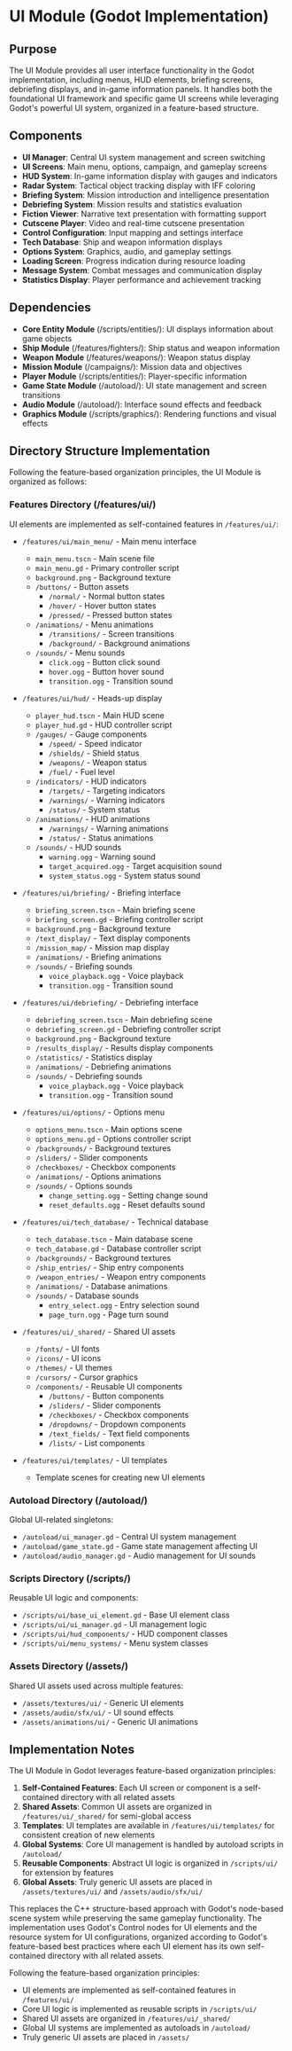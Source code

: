 # UI Module (Godot Implementation)

## Purpose
The UI Module provides all user interface functionality in the Godot implementation, including menus, HUD elements, briefing screens, debriefing displays, and in-game information panels. It handles both the foundational UI framework and specific game UI screens while leveraging Godot's powerful UI system, organized in a feature-based structure.

## Components
- **UI Manager**: Central UI system management and screen switching
- **UI Screens**: Main menu, options, campaign, and gameplay screens
- **HUD System**: In-game information display with gauges and indicators
- **Radar System**: Tactical object tracking display with IFF coloring
- **Briefing System**: Mission introduction and intelligence presentation
- **Debriefing System**: Mission results and statistics evaluation
- **Fiction Viewer**: Narrative text presentation with formatting support
- **Cutscene Player**: Video and real-time cutscene presentation
- **Control Configuration**: Input mapping and settings interface
- **Tech Database**: Ship and weapon information displays
- **Options System**: Graphics, audio, and gameplay settings
- **Loading Screen**: Progress indication during resource loading
- **Message System**: Combat messages and communication display
- **Statistics Display**: Player performance and achievement tracking

## Dependencies
- **Core Entity Module** (/scripts/entities/): UI displays information about game objects
- **Ship Module** (/features/fighters/): Ship status and weapon information
- **Weapon Module** (/features/weapons/): Weapon status display
- **Mission Module** (/campaigns/): Mission data and objectives
- **Player Module** (/scripts/entities/): Player-specific information
- **Game State Module** (/autoload/): UI state management and screen transitions
- **Audio Module** (/autoload/): Interface sound effects and feedback
- **Graphics Module** (/scripts/graphics/): Rendering functions and visual effects

## Directory Structure Implementation
Following the feature-based organization principles, the UI Module is organized as follows:

### Features Directory (/features/ui/)
UI elements are implemented as self-contained features in `/features/ui/`:

- `/features/ui/main_menu/` - Main menu interface
  - `main_menu.tscn` - Main scene file
  - `main_menu.gd` - Primary controller script
  - `background.png` - Background texture
  - `/buttons/` - Button assets
    - `/normal/` - Normal button states
    - `/hover/` - Hover button states
    - `/pressed/` - Pressed button states
  - `/animations/` - Menu animations
    - `/transitions/` - Screen transitions
    - `/background/` - Background animations
  - `/sounds/` - Menu sounds
    - `click.ogg` - Button click sound
    - `hover.ogg` - Button hover sound
    - `transition.ogg` - Transition sound

- `/features/ui/hud/` - Heads-up display
  - `player_hud.tscn` - Main HUD scene
  - `player_hud.gd` - HUD controller script
  - `/gauges/` - Gauge components
    - `/speed/` - Speed indicator
    - `/shields/` - Shield status
    - `/weapons/` - Weapon status
    - `/fuel/` - Fuel level
  - `/indicators/` - HUD indicators
    - `/targets/` - Targeting indicators
    - `/warnings/` - Warning indicators
    - `/status/` - System status
  - `/animations/` - HUD animations
    - `/warnings/` - Warning animations
    - `/status/` - Status animations
  - `/sounds/` - HUD sounds
    - `warning.ogg` - Warning sound
    - `target_acquired.ogg` - Target acquisition sound
    - `system_status.ogg` - System status sound

- `/features/ui/briefing/` - Briefing interface
  - `briefing_screen.tscn` - Main briefing scene
  - `briefing_screen.gd` - Briefing controller script
  - `background.png` - Background texture
  - `/text_display/` - Text display components
  - `/mission_map/` - Mission map display
  - `/animations/` - Briefing animations
  - `/sounds/` - Briefing sounds
    - `voice_playback.ogg` - Voice playback
    - `transition.ogg` - Transition sound

- `/features/ui/debriefing/` - Debriefing interface
  - `debriefing_screen.tscn` - Main debriefing scene
  - `debriefing_screen.gd` - Debriefing controller script
  - `background.png` - Background texture
  - `/results_display/` - Results display components
  - `/statistics/` - Statistics display
  - `/animations/` - Debriefing animations
  - `/sounds/` - Debriefing sounds
    - `voice_playback.ogg` - Voice playback
    - `transition.ogg` - Transition sound

- `/features/ui/options/` - Options menu
  - `options_menu.tscn` - Main options scene
  - `options_menu.gd` - Options controller script
  - `/backgrounds/` - Background textures
  - `/sliders/` - Slider components
  - `/checkboxes/` - Checkbox components
  - `/animations/` - Options animations
  - `/sounds/` - Options sounds
    - `change_setting.ogg` - Setting change sound
    - `reset_defaults.ogg` - Reset defaults sound

- `/features/ui/tech_database/` - Technical database
  - `tech_database.tscn` - Main database scene
  - `tech_database.gd` - Database controller script
  - `/backgrounds/` - Background textures
  - `/ship_entries/` - Ship entry components
  - `/weapon_entries/` - Weapon entry components
  - `/animations/` - Database animations
  - `/sounds/` - Database sounds
    - `entry_select.ogg` - Entry selection sound
    - `page_turn.ogg` - Page turn sound

- `/features/ui/_shared/` - Shared UI assets
  - `/fonts/` - UI fonts
  - `/icons/` - UI icons
  - `/themes/` - UI themes
  - `/cursors/` - Cursor graphics
  - `/components/` - Reusable UI components
    - `/buttons/` - Button components
    - `/sliders/` - Slider components
    - `/checkboxes/` - Checkbox components
    - `/dropdowns/` - Dropdown components
    - `/text_fields/` - Text field components
    - `/lists/` - List components

- `/features/ui/templates/` - UI templates
  - Template scenes for creating new UI elements

### Autoload Directory (/autoload/)
Global UI-related singletons:

- `/autoload/ui_manager.gd` - Central UI system management
- `/autoload/game_state.gd` - Game state management affecting UI
- `/autoload/audio_manager.gd` - Audio management for UI sounds

### Scripts Directory (/scripts/)
Reusable UI logic and components:

- `/scripts/ui/base_ui_element.gd` - Base UI element class
- `/scripts/ui/ui_manager.gd` - UI management logic
- `/scripts/ui/hud_components/` - HUD component classes
- `/scripts/ui/menu_systems/` - Menu system classes

### Assets Directory (/assets/)
Shared UI assets used across multiple features:

- `/assets/textures/ui/` - Generic UI elements
- `/assets/audio/sfx/ui/` - UI sound effects
- `/assets/animations/ui/` - Generic UI animations

## Implementation Notes
The UI Module in Godot leverages feature-based organization principles:

1. **Self-Contained Features**: Each UI screen or component is a self-contained directory with all related assets
2. **Shared Assets**: Common UI assets are organized in `/features/ui/_shared/` for semi-global access
3. **Templates**: UI templates are available in `/features/ui/templates/` for consistent creation of new elements
4. **Global Systems**: Core UI management is handled by autoload scripts in `/autoload/`
5. **Reusable Components**: Abstract UI logic is organized in `/scripts/ui/` for extension by features
6. **Global Assets**: Truly generic UI assets are placed in `/assets/textures/ui/` and `/assets/audio/sfx/ui/`

This replaces the C++ structure-based approach with Godot's node-based scene system while preserving the same gameplay functionality. The implementation uses Godot's Control nodes for UI elements and the resource system for UI configurations, organized according to Godot's feature-based best practices where each UI element has its own self-contained directory with all related assets.

Following the feature-based organization principles:
- UI elements are implemented as self-contained features in `/features/ui/`
- Core UI logic is implemented as reusable scripts in `/scripts/ui/`
- Shared UI assets are organized in `/features/ui/_shared/`
- Global UI systems are implemented as autoloads in `/autoload/`
- Truly generic UI assets are placed in `/assets/`